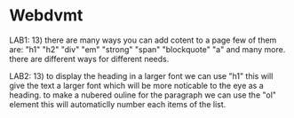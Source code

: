 # Webdvmt

LAB1:
13) there are many ways you can add cotent to a page few of them are:
"h1"
"h2"
"div"
"em"
"strong"
"span"
"blockquote"
"a"
and many more. there are different ways for different needs.


LAB2:
13) to display the heading in a larger font we can use 
"h1"
this will give the text a larger font which will be more noticable to the eye as a heading.
to make a nubered ouline for the paragraph we can use the 
"ol"
element this will automaticlly number each items of the list.
